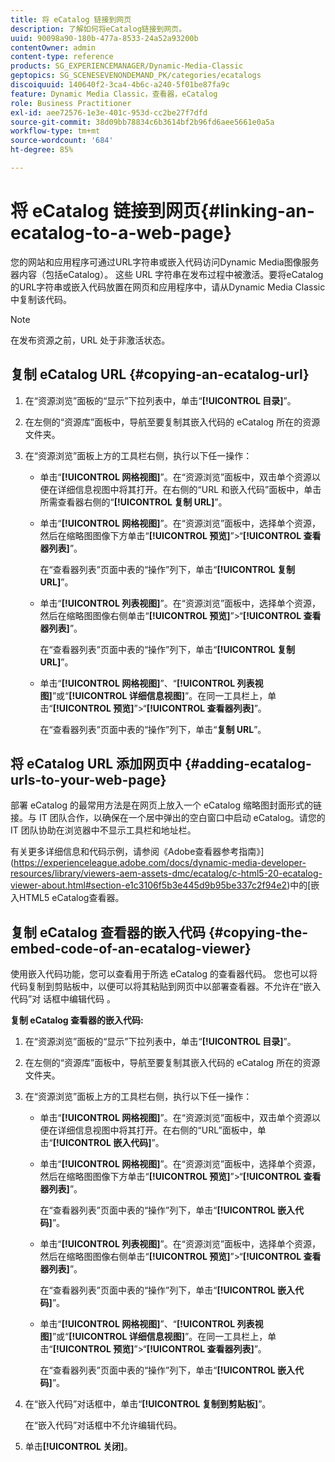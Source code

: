 ```yaml
---
title: 将 eCatalog 链接到网页
description: 了解如何将eCatalog链接到网页。
uuid: 90098a90-180b-477a-8533-24a52a93200b
contentOwner: admin
content-type: reference
products: SG_EXPERIENCEMANAGER/Dynamic-Media-Classic
geptopics: SG_SCENESEVENONDEMAND_PK/categories/ecatalogs
discoiquuid: 140640f2-3ca4-4b6c-a240-5f01be87fa9c
feature: Dynamic Media Classic，查看器，eCatalog
role: Business Practitioner
exl-id: aee72576-1e3e-401c-953d-cc2be27f7dfd
source-git-commit: 38d09bb78834c6b3614bf2b96fd6aee5661e0a5a
workflow-type: tm+mt
source-wordcount: '684'
ht-degree: 85%

---
```


# 将 eCatalog 链接到网页{#linking-an-ecatalog-to-a-web-page}

您的网站和应用程序可通过URL字符串或嵌入代码访问Dynamic Media图像服务器内容（包括eCatalog）。 这些 URL 字符串在发布过程中被激活。要将eCatalog的URL字符串或嵌入代码放置在网页和应用程序中，请从Dynamic Media Classic中复制该代码。

>[!NOTE]
>
>在发布资源之前，URL 处于非激活状态。

## 复制 eCatalog URL {#copying-an-ecatalog-url}

1. 在“资源浏览”面板的“显示”下拉列表中，单击“**[!UICONTROL 目录]**”。
1. 在左侧的“资源库”面板中，导航至要复制其嵌入代码的 eCatalog 所在的资源文件夹。
1. 在“资源浏览”面板上方的工具栏右侧，执行以下任一操作：

   * 单击“**[!UICONTROL 网格视图]**”。在“资源浏览”面板中，双击单个资源以便在详细信息视图中将其打开。在右侧的“URL 和嵌入代码”面板中，单击所需查看器右侧的“**[!UICONTROL 复制 URL]**”。
   * 单击“**[!UICONTROL 网格视图]**”。在“资源浏览”面板中，选择单个资源，然后在缩略图图像下方单击“**[!UICONTROL 预览]**”>“**[!UICONTROL 查看器列表]**”。

      在“查看器列表”页面中表的“操作”列下，单击“**[!UICONTROL 复制 URL]**”。

   * 单击“**[!UICONTROL 列表视图]**”。在“资源浏览”面板中，选择单个资源，然后在缩略图图像右侧单击“**[!UICONTROL 预览]**”>“**[!UICONTROL 查看器列表]**”。

      在“查看器列表”页面中表的“操作”列下，单击“**[!UICONTROL 复制 URL]**”。

   * 单击“**[!UICONTROL 网格视图]**”、“**[!UICONTROL 列表视图]**”或“**[!UICONTROL 详细信息视图]**”。在同一工具栏上，单击“**[!UICONTROL 预览]**”>“**[!UICONTROL 查看器列表]**”。

      在“查看器列表”页面中表的“操作”列下，单击“**复制 URL**”。

## 将 eCatalog URL 添加网页中 {#adding-ecatalog-urls-to-your-web-page}

部署 eCatalog 的最常用方法是在网页上放入一个 eCatalog 缩略图封面形式的链接。与 IT 团队合作，以确保在一个居中弹出的空白窗口中启动 eCatalog。请您的 IT 团队协助在浏览器中不显示工具栏和地址栏。

有关更多详细信息和代码示例，请参阅《Adobe查看器参考指南》](https://experienceleague.adobe.com/docs/dynamic-media-developer-resources/library/viewers-aem-assets-dmc/ecatalog/c-html5-20-ecatalog-viewer-about.html#section-e1c3106f5b3e445d9b95be337c2f94e2)中的[嵌入HTML5 eCatalog查看器。

## 复制 eCatalog 查看器的嵌入代码 {#copying-the-embed-code-of-an-ecatalog-viewer}

使用嵌入代码功能，您可以查看用于所选 eCatalog 的查看器代码。 您也可以将代码复制到剪贴板中，以便可以将其粘贴到网页中以部署查看器。不允许在“嵌入代码”对 话框中编辑代码 。

**复制 eCatalog 查看器的嵌入代码:**

1. 在“资源浏览”面板的“显示”下拉列表中，单击“**[!UICONTROL 目录]**”。
1. 在左侧的“资源库”面板中，导航至要复制其嵌入代码的 eCatalog 所在的资源文件夹。
1. 在“资源浏览”面板上方的工具栏右侧，执行以下任一操作：

   * 单击“**[!UICONTROL 网格视图]**”。在“资源浏览”面板中，双击单个资源以便在详细信息视图中将其打开。在右侧的“URL”面板中，单击“**[!UICONTROL 嵌入代码]**”。
   * 单击“**[!UICONTROL 网格视图]**”。在“资源浏览”面板中，选择单个资源，然后在缩略图图像下方单击“**[!UICONTROL 预览]**”>“**[!UICONTROL 查看器列表]**”。

      在“查看器列表”页面中表的“操作”列下，单击“**[!UICONTROL 嵌入代码]**”。

   * 单击“**[!UICONTROL 列表视图]**”。在“资源浏览”面板中，选择单个资源，然后在缩略图图像右侧单击“**[!UICONTROL 预览]**”>“**[!UICONTROL 查看器列表]**”。

      在“查看器列表”页面中表的“操作”列下，单击“**[!UICONTROL 嵌入代码]**”。

   * 单击“**[!UICONTROL 网格视图]**”、“**[!UICONTROL 列表视图]**”或“**[!UICONTROL 详细信息视图]**”。在同一工具栏上，单击“**[!UICONTROL 预览]**”>“**[!UICONTROL 查看器列表]**”。

      在“查看器列表”页面中表的“操作”列下，单击“**[!UICONTROL 嵌入代码]**”。

1. 在“嵌入代码”对话框中，单击“**[!UICONTROL 复制到剪贴板]**”。

   在“嵌入代码”对话框中不允许编辑代码。

1. 单击&#x200B;**[!UICONTROL 关闭]**。
